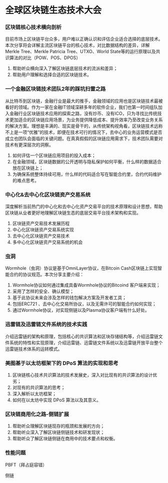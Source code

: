 # 全球区块链生态技术大会

### 区块链核心技术横向剖析

目前市场上区块链平台众多，用户难以正确认识和评估企业适合选择的底层技术。本次分享将会详解主流区块链平台的核心技术，对比数据结构的差异，详解Merkle Tree、Merkle Patricia Tree、UTXO、World State等的运行原理以及共识算法的对比（POW、POS、DPOS） 

1. 帮助听众横向深入了解区块链底层技术的流派和差异；
2. 帮助用户理解和选择合适的区块链技术。

### 一个金融区块链技术团队2年的踩坑扫雷之路

从比特币到区块链，金融行业是最大的推手，金融领域的应用也是区块链技术最被看好的领域。作为一家在金融IT领域深耕多年的软件企业，我们也第一时间组队加入金融行业区块链技术应用的探索之路，没有炒币、没有ICO，只为寻找比传统技术更加适合的区块链应用场景，为业务提供降低成本、提升效率乃至改变业务关系的解决方案。理想是丰满的、现实是骨干的，从传统架构视角看，区块链技术远称不上是一项“优雅”的技术，即便在技术可行的情况下，去中心的业务运营模式是否成立也团队会面临的关键问题。在真真假假的区块链应用需求下，技术团队需要对技术有更深层次的洞察。 

1. 如何评估一个区块链应用项目的投入成本；
2. 在金融领域，区块链数据的公开透明与隐私保护如何平衡，什么样的数据适合放在区块链上；
3. 为确保系统整体持续可用，什么样的代码适合写在智能合约里，合约代码维护的难点思考。

### 中心化&去中心化区块链资产交易系统

深度解析当前热门的中心化和去中心化资产交易平台的技术原理和设计思想，帮助区块链从业者更好地理解区块链生态的底层交易平台技术架构和实现。  

1. 区块链资产交易技术发展历程
2. 中心化区块链资产交易系统实现 
3. 去中心化区块链资产交易技术
4. 多中心化区块链资产交易系统的机会

### 虫洞

Wormhole（虫洞）协议是基于OmniLayer协议，在Bitcoin Cash区块链上实现智能合约的协议规范。本次分享主要介绍： 

1. Wormhole协议如何通过集成具备Wormhole协议的Bitcoind 客户端来实现；
2. 采用了怎样的安全、确认模型；
3. 基于此协议未来会涉及怎样的钱包解决方案及开发者工具；
4. 包括ERC721 、去中心化交易所协议，以及无需许可的智能合约如何实现；
5. 通过Wormhole协议，对实现侧链以及Plasma协议客户端有什么好处。

### 迅雷链及迅雷链文件系统的技术实践

介绍迅雷链的架构和原理，包括核心的共识算法和区块存储结构等，介绍迅雷链文件系统的特性和实现原理，介绍迅雷链、迅雷链文件系统以及迅雷链开放平台整个迅雷链技术体系的运转模式。  

### 美图基于以太坊框架下的 DPoS 算法的实现和思考

1. 区块链核心技术共识算法的技术发展史，深入对比现有的共识算法的设计优劣；
2. 对现有的共识算法的思考；
3. 深入解析以太坊框架；
4. 如何在以太坊中实现 DPoS 算法以及其意义。

### 区块链商用化之路-侧链扩展

1. 帮助听众理解区块链现存的瓶颈和发展的方向；
2. 帮助听众深入了解区块链侧链技术和研发现状；
3. 帮助听众了解区块链侧链在商用中的技术要点和权衡。

### 性能问题

PBFT（拜占庭容错）

侧链